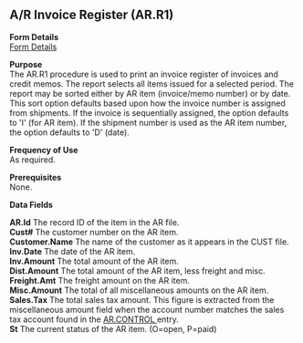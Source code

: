 ##  A/R Invoice Register (AR.R1)

<PageHeader />

**Form Details**  
[ Form Details ](AR-R1-1/README.md)   

**Purpose**  
The AR.R1 procedure is used to print an invoice register of invoices and
credit memos. The report selects all items issued for a selected period. The
report may be sorted either by AR item (invoice/memo number) or by date. This
sort option defaults based upon how the invoice number is assigned from
shipments. If the invoice is sequentially assigned, the option defaults to 'I'
(for AR item). If the shipment number is used as the AR item number, the
option defaults to 'D' (date).

**Frequency of Use**  
As required.

**Prerequisites**  
None.

**Data Fields**

**AR.Id** The record ID of the item in the AR file.  
**Cust#** The customer number on the AR item.  
**Customer.Name** The name of the customer as it appears in the CUST file.  
**Inv.Date** The date of the AR item.  
**Inv.Amount** The total amount of the AR item.  
**Dist.Amount** The total amount of the AR item, less freight and misc.  
**Freight.Amt** The freight amount on the AR item.  
**Misc.Amount** The total of all miscellaneous amounts on the AR item.  
**Sales.Tax** The total sales tax amount. This figure is extracted from the miscellaneous amount field when the account number matches the sales tax account found in the [ AR.CONTROL ](../../AR-ENTRY/AR-CONTROL/README.md) entry.   
**St** The current status of the AR item. (O=open, P=paid)  
  
<badge text= "Version 8.10.57" vertical="middle" />

<PageFooter />